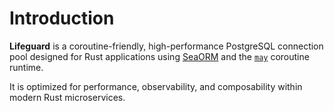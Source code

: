 # Introduction

**Lifeguard** is a coroutine-friendly, high-performance PostgreSQL connection pool designed for Rust applications using [SeaORM](https://www.sea-ql.org/SeaORM/) and the [`may`](https://github.com/Xudong-Huang/may) coroutine runtime.

It is optimized for performance, observability, and composability within modern Rust microservices.
